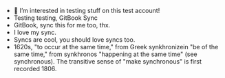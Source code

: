 - 👀 I’m interested in testing stuff on this test account!
- Testing testing, GitBook Sync
- GitBook, sync this for me too, thx.
- I love my sync.
- Syncs are cool, you should love syncs too.
- 1620s, "to occur at the same time," from Greek synkhronizein "be of the same time," from synkhronos "happening at the same time" (see synchronous). The transitive sense of "make synchronous" is first recorded 1806.

<!---
asaleemcsr/asaleemcsr is a ✨ special ✨ repository because its `README.md` (this file) appears on your GitHub profile.
You can click the Preview link to take a look at your changes.
--->
